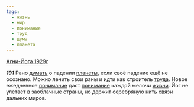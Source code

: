 ```yaml
---
tags:
  - жизнь
  - мир
  - понимание
  - труд
  - дума
  - планета
---
```


[Агни-Йога 1929г](https://127.0.0.1:4002/agni/1929)

___191___
Рано [думать](../../../tags/#дума) о падении [планеты](../../../tags/#планета), если своё падение ещё не осознано. Можно лечить свои раны и идти как строитель [труда](../../../tags/#труд). Новое ежедневное [понимание](../../../tags/#понимание) даст [понимание](../../../tags/#понимание) каждой мелочи [жизни](../../../tags/#жизнь). Йог не улетает в заоблачные страны, но держит серебряную нить связи дальних миров.